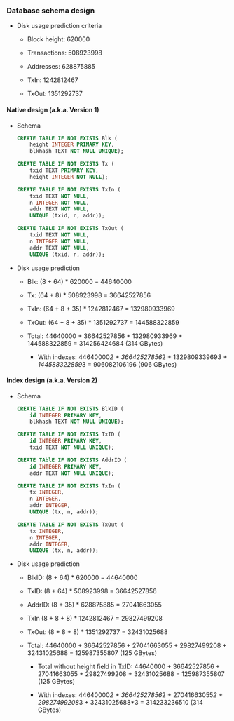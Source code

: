 ### Database schema design

- Disk usage prediction criteria

    - Block height: 620000

    - Transactions: 508923998

    - Addresses: 628875885

    - TxIn: 1242812467

    - TxOut: 1351292737

#### Native design (a.k.a. Version 1)

- Schema

    ```sql
    CREATE TABLE IF NOT EXISTS Blk (
        height INTEGER PRIMARY KEY,
        blkhash TEXT NOT NULL UNIQUE);

    CREATE TABLE IF NOT EXISTS Tx (
        txid TEXT PRIMARY KEY,
        height INTEGER NOT NULL);

    CREATE TABLE IF NOT EXISTS TxIn (
        txid TEXT NOT NULL,
        n INTEGER NOT NULL,
        addr TEXT NOT NULL,
        UNIQUE (txid, n, addr));

    CREATE TABLE IF NOT EXISTS TxOut (
        txid TEXT NOT NULL,
        n INTEGER NOT NULL,
        addr TEXT NOT NULL,
        UNIQUE (txid, n, addr));
    ```

- Disk usage prediction

    - Blk: (8 + 64) * 620000 = 44640000

    - Tx: (64 + 8) * 508923998 = 36642527856

    - TxIn: (64 + 8 + 35) * 1242812467 = 132980933969

    - TxOut: (64 + 8 + 35) * 1351292737 = 144588322859

    - Total: 44640000 + 36642527856 + 132980933969 + 144588322859 = 314256424684 (314 GBytes)

        - With indexes: 44640000*2 + 36642527856*2 + 132980933969*3 + 144588322859*3 = 906082106196 (906 GBytes)

#### Index design (a.k.a. Version 2)

- Schema

    ```sql
    CREATE TABLE IF NOT EXISTS BlkID (
        id INTEGER PRIMARY KEY,
        blkhash TEXT NOT NULL UNIQUE);

    CREATE TABLE IF NOT EXISTS TxID (
        id INTEGER PRIMARY KEY,
        txid TEXT NOT NULL UNIQUE);

    CREATE TAblE IF NOT EXISTS AddrID (
        id INTEGER PRIMARY KEY,
        addr TEXT NOT NULL UNIQUE);

    CREATE TABLE IF NOT EXISTS TxIn (
        tx INTEGER,
        n INTEGER,
        addr INTEGER,
        UNIQUE (tx, n, addr));

    CREATE TABLE IF NOT EXISTS TxOut (
        tx INTEGER,
        n INTEGER,
        addr INTEGER,
        UNIQUE (tx, n, addr));
    ```

- Disk usage prediction

    - BlkID: (8 + 64) * 620000 = 44640000

    - TxID: (8 + 64) * 508923998 = 36642527856

    - AddrID: (8 + 35) * 628875885 = 27041663055

    - TxIn (8 + 8 + 8) * 1242812467 = 29827499208

    - TxOut: (8 + 8 + 8) * 1351292737 = 32431025688

    - Total: 44640000 + 36642527856 + 27041663055 + 29827499208 + 32431025688 = 125987355807 (125 GBytes)

        - Total without height field in TxID: 44640000 + 36642527856 + 27041663055 + 29827499208 + 32431025688 = 125987355807 (125 GBytes)

        - With indexes: 44640000*2 + 36642527856*2 + 27041663055*2 + 29827499208*3 + 32431025688*3 = 314233236510 (314 GBytes)
